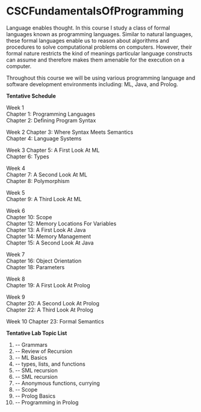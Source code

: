 # CSCFundamentalsOfProgramming
​Language enables thought. In this course I study a class of formal  languages known as programming languages. Similar to natural languages, these formal languages enable us to reason about algorithms and procedures to solve  computational problems on computers. However, their formal nature restricts the  kind of meanings particular language constructs can assume and therefore makes  them amenable for the execution on a computer. 

Throughout this course we will be using various programming language and software development environments including: ML, Java, and Prolog.

**Tentative Schedule**

Week 1  
Chapter 1: Programming Languages  
Chapter 2: Defining Program Syntax    
 
Week 2
Chapter 3: Where Syntax Meets Semantics  
Chapter 4: Language Systems  

Week 3
Chapter 5: A First Look At ML  
Chapter 6: Types  

Week 4  
Chapter 7: A Second Look At ML  
Chapter 8: Polymorphism  

Week 5  
Chapter 9: A Third Look At ML  

Week 6  
Chapter 10: Scope  
Chapter 12: Memory Locations For Variables  
Chapter 13: A First Look At Java  
Chapter 14: Memory Management  
Chapter 15: A Second Look At Java  

Week 7  
Chapter 16: Object Orientation  
Chapter 18: Parameters  

Week 8  
Chapter 19: A First Look At Prolog  

Week 9  
Chapter 20: A Second Look At Prolog  
Chapter 22: A Third Look At Prolog  

Week 10 
Chapter 23: Formal Semantics


**Tentative Lab Topic List**

1. -- Grammars
2. -- Review of Recursion
3. -- ML Basics
4. -- types, lists, and functions
5. -- SML recursion  
6. -- SML recursion
7. -- ​Anonymous functions, ​currying
8. -- Scope
9. -- Prolog Basics
10. -- Programming in Prolog
